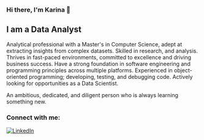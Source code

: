 ### **Hi there, I'm Karina** 👋

## I am a Data Analyst

Analytical professional with a Master's in Computer Science, adept at extracting insights from complex datasets. Skilled in research, and analysis. Thrives in fast-paced environments, committed to excellence and driving business success. Have a strong foundation in software engineering and programming principles across multiple platforms. Experienced in object-oriented programming; developing, testing, and debugging code. Actively looking for opportunities as a Data Scientist.

An ambitious, dedicated, and diligent person who is always learning something new.

### Connect with me:

[![LinkedIn](https://img.shields.io/badge/LinkedIn-%2312100E.svg?&style=for-the-badge&logo=LinkedIn&logoColor=blue)][linkedin]

[linkedin]: https://www.linkedin.com/in/karina-patel--/

<!--
**karinapatel02/karinapatel02** is a ✨ _special_ ✨ repository because its `README.md` (this file) appears on your GitHub profile.

Here are some ideas to get you started:

- 🔭 I’m currently working on ...
- 🌱 I’m currently learning ...
- 👯 I’m looking to collaborate on ...
- 🤔 I’m looking for help with ...
- 💬 Ask me about ...
- 📫 How to reach me: ...
- 😄 Pronouns: ...
- ⚡ Fun fact: ...
-->
